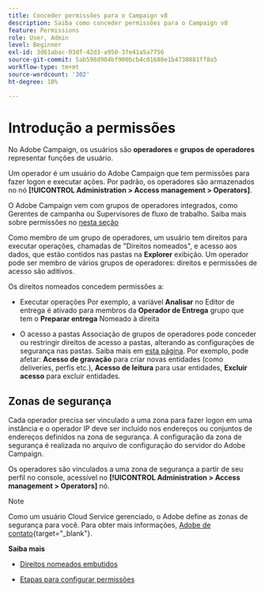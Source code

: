 ```yaml
---
title: Conceder permissões para o Campaign v8
description: Saiba como conceder permissões para o Campaign v8
feature: Permissions
role: User, Admin
level: Beginner
exl-id: 3d61abac-03df-42d3-a950-37e41a5a7756
source-git-commit: 5ab598d904bf900bcb4c01680e1b4730881ff8a5
workflow-type: tm+mt
source-wordcount: '302'
ht-degree: 10%

---
```


# Introdução a permissões

No Adobe Campaign, os usuários são **operadores** e **grupos de operadores** representar funções de usuário.

Um operador é um usuário do Adobe Campaign que tem permissões para fazer logon e executar ações. Por padrão, os operadores são armazenados no nó **[!UICONTROL Administration > Access management > Operators]**.

O Adobe Campaign vem com grupos de operadores integrados, como Gerentes de campanha ou Supervisores de fluxo de trabalho. Saiba mais sobre permissões no [nesta seção](../start/gs-permissions.md)

Como membro de um grupo de operadores, um usuário tem direitos para executar operações, chamadas de &quot;Direitos nomeados&quot;, e acesso aos dados, que estão contidos nas pastas na **Explorer** exibição. Um operador pode ser membro de vários grupos de operadores: direitos e permissões de acesso são aditivos.

Os direitos nomeados concedem permissões a:

* Executar operações Por exemplo, a variável **Analisar** no Editor de entrega é ativado para membros da **Operador de Entrega** grupo que tem o **Preparar entrega** Nomeado à direita

* O acesso a pastas Associação de grupos de operadores pode conceder ou restringir direitos de acesso a pastas, alterando as configurações de segurança nas pastas. Saiba mais em [esta página](../start/folder-permissions.md). Por exemplo, pode afetar: **Acesso de gravação** para criar novas entidades (como deliveries, perfis etc.), **Acesso de leitura** para usar entidades, **Excluir acesso** para excluir entidades.

## Zonas de segurança

Cada operador precisa ser vinculado a uma zona para fazer logon em uma instância e o operador IP deve ser incluído nos endereços ou conjuntos de endereços definidos na zona de segurança. A configuração da zona de segurança é realizada no arquivo de configuração do servidor do Adobe Campaign.

Os operadores são vinculados a uma zona de segurança a partir de seu perfil no console, acessível no **[!UICONTROL Administration > Access management > Operators]** nó.

>[!NOTE]
>
>Como um usuário Cloud Service gerenciado, o Adobe define as zonas de segurança para você. Para obter mais informações, [Adobe de contato](https://helpx.adobe.com/br/enterprise/admin-guide.html/enterprise/using/support-for-experience-cloud.ug.html){target="_blank"}.

**Saiba mais**

* [Direitos nomeados embutidos](../start/gs-permissions.md)

* [Etapas para configurar permissões](../start/manage-permissions.md)
